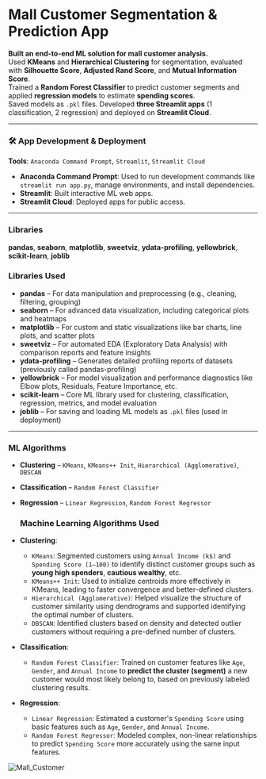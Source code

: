# Mall Customer Segmentation & Prediction App

**Built an end-to-end ML solution for mall customer analysis.**  
Used **KMeans** and **Hierarchical Clustering** for segmentation, evaluated with **Silhouette Score**, **Adjusted Rand Score**, and **Mutual Information Score**.  
Trained a **Random Forest Classifier** to predict customer segments and applied **regression models** to estimate **spending scores**.  
Saved models as `.pkl` files. Developed **three Streamlit apps** (1 classification, 2 regression) and deployed on **Streamlit Cloud**.

---

### 🛠 App Development & Deployment  
**Tools**: `Anaconda Command Prompt`, `Streamlit`, `Streamlit Cloud`

- **Anaconda Command Prompt**: Used to run development commands like `streamlit run app.py`, manage environments, and install dependencies.
- **Streamlit**: Built interactive ML web apps.
- **Streamlit Cloud**: Deployed apps for public access.

---

### Libraries  
**pandas**, **seaborn**, **matplotlib**, **sweetviz**, **ydata-profiling**, **yellowbrick**, **scikit-learn**, **joblib**
### Libraries Used

- **pandas** – For data manipulation and preprocessing (e.g., cleaning, filtering, grouping)
- **seaborn** – For advanced data visualization, including categorical plots and heatmaps
- **matplotlib** – For custom and static visualizations like bar charts, line plots, and scatter plots
- **sweetviz** – For automated EDA (Exploratory Data Analysis) with comparison reports and feature insights
- **ydata-profiling** – Generates detailed profiling reports of datasets (previously called pandas-profiling)
- **yellowbrick** – For model visualization and performance diagnostics like Elbow plots, Residuals, Feature Importance, etc.
- **scikit-learn** – Core ML library used for clustering, classification, regression, metrics, and model evaluation
- **joblib** – For saving and loading ML models as `.pkl` files (used in deployment)


---

### ML Algorithms  

- **Clustering** – `KMeans`, `KMeans++ Init`, `Hierarchical (Agglomerative)`, `DBSCAN`  
- **Classification** – `Random Forest Classifier`  
- **Regression** – `Linear Regression`, `Random Forest Regressor`

  ### Machine Learning Algorithms Used

- **Clustering**:
  - `KMeans`: Segmented customers using `Annual Income (k$)` and `Spending Score (1–100)` to identify distinct customer groups such as **young high spenders**, **cautious wealthy**, etc.
  - `KMeans++ Init`: Used to initialize centroids more effectively in KMeans, leading to faster convergence and better-defined clusters.
  - `Hierarchical (Agglomerative)`: Helped visualize the structure of customer similarity using dendrograms and supported identifying the optimal number of clusters.
  - `DBSCAN`: Identified clusters based on density and detected outlier customers without requiring a pre-defined number of clusters.

- **Classification**:
  - `Random Forest Classifier`: Trained on customer features like `Age`, `Gender`, and `Annual Income` to **predict the cluster (segment)** a new customer would most likely belong to, based on previously labeled clustering results.

- **Regression**:
  - `Linear Regression`: Estimated a customer's `Spending Score` using basic features such as `Age`, `Gender`, and `Annual Income`.
  - `Random Forest Regressor`: Modeled complex, non-linear relationships to predict `Spending Score` more accurately using the same input features.



![Mall_Customer](https://github.com/user-attachments/assets/5f71c47d-c190-4497-9d55-83d35e8dd9e7)


